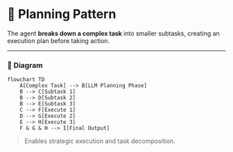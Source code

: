 # 🧭 Planning Pattern

The agent **breaks down a complex task** into smaller subtasks, creating an execution plan before taking action.

---

### 🧠 Diagram

```mermaid
flowchart TD
    A[Complex Task] --> B[LLM Planning Phase]
    B --> C[Subtask 1]
    B --> D[Subtask 2]
    B --> E[Subtask 3]
    C --> F[Execute 1]
    D --> G[Execute 2]
    E --> H[Execute 3]
    F & G & H --> I[Final Output]
```

> Enables strategic execution and task decomposition.
